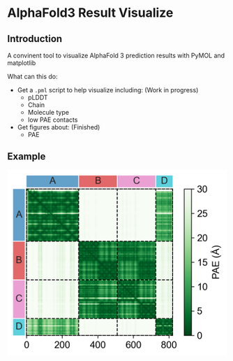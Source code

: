 # AlphaFold3 Result Visualize

## Introduction

A convinent tool to visualize AlphaFold 3 prediction results with PyMOL and matplotlib

What can this do:
- Get a `.pml` script to help visualize including: (Work in progress)
  - pLDDT
  - Chain
  - Molecule type
  - low PAE contacts
- Get figures about: (Finished)
  - PAE

## Example

![image](image/figure_pae_0.png)

